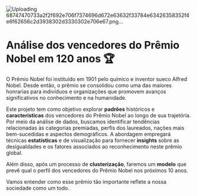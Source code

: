 ![Uploading 68747470733a2f2f692e706f7374696d672e63632f33784e63426358352f4e6f62656c2d3938302d3330302e706e67.png…]()

# Análise dos vencedores do Prêmio Nobel em 120 anos :trophy:

O Prêmio Nobel foi instituído em 1901 pelo químico e inventor sueco Alfred Nobel. Desde então, o prêmio se consolidou como uma das maiores honrarias para indivíduos e organizações que promovem avanços significativos no conhecimento e na humanidade.

Este projeto tem como objetivo explorar **padrões** históricos e **características** dos vencedores do Prêmio Nobel ao longo de sua trajetória. Por meio da análise de dados, buscamos identificar tendências relacionadas às categorias premiadas, perfis dos laureados, nações mais bem-sucedidas e aspectos demográficos. A abordagem empregará técnicas **estatísticas** e de visualização para fornecer **insights** sobre as desigualdades e os fatores associados ao reconhecimento neste prêmio global.

Além disso, após um processo de **clusterização**, faremos um **modelo** que prevê qual o perfil dos vencedores do Prêmio Nobel nos próximos 10 anos.

Vamos entender como esse prêmio tão importante reflete a nossa sociedade como um todo.

